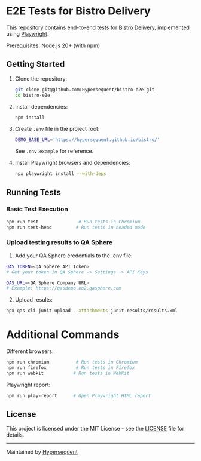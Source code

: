 # E2E Tests for Bistro Delivery

This repository contains end-to-end tests for [Bistro Delivery](https://github.com/hypersequent/bistro), implemented using [Playwright](https://playwright.dev/).

Prerequisites: Node.js 20+ (with npm)

## Getting Started

1. Clone the repository:

   ```bash
   git clone git@github.com:Hypersequent/bistro-e2e.git
   cd bistro-e2e
   ```

2. Install dependencies:

   ```bash
   npm install
   ```

3. Create `.env` file in the project root:

   ```bash
   DEMO_BASE_URL='https://hypersequent.github.io/bistro/'
   ```

   See `.env.example` for reference.

4. Install Playwright browsers and dependencies:
   ```bash
   npx playwright install --with-deps
   ```

## Running Tests

### Basic Test Execution

```bash
npm run test               # Run tests in Chromium
npm run test-head         # Run tests in headed mode
```

### Upload testing results to QA Sphere 

1. Add your QA Sphere credentials to the .env file:
   
  ```bash
  QAS_TOKEN=<QA Sphere API Token>
  # Get your token in QA Sphere -> Settings -> API Keys

  QAS_URL=<QA Sphere Company URL>
  # Example: https://qasdemo.eu2.qasphere.com
  ```

2. Upload results:

  ```bash
  npx qas-cli junit-upload --attachments junit-results/results.xml
  ```


# Additional Commands 

Different browsers: 
```bash
npm run chromium          # Run tests in Chromium
npm run firefox           # Run tests in Firefox
npm run webkit           # Run tests in WebKit
```

Playwright report: 
```bash
npm run play-report      # Open Playwright HTML report
```

## License

This project is licensed under the MIT License - see the [LICENSE](LICENSE) file for details.

---

Maintained by [Hypersequent](https://github.com/Hypersequent)
